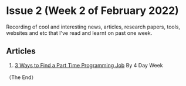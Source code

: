 # Issue 2 (Week 2 of February 2022)

Recording of cool and interesting news, articles, research papers, tools, websites and etc that I've read and learnt on past one week.

## Articles

1. [3 Ways to Find a Part Time Programming Job](https://4dayweek.io/blog/3-ways-to-find-a-part-time-programming-job) By 4 Day Week

（The End）

